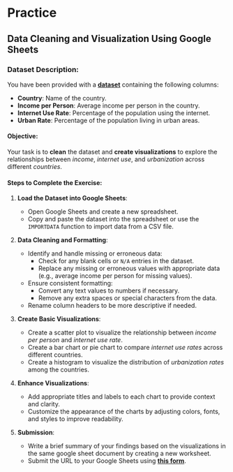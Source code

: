 # Practice

## Data Cleaning and Visualization Using Google Sheets

### Dataset Description:
You have been provided with a **[dataset](https://drive.google.com/file/d/1U0bElpR3UMnuqtd3RgdbqVX2VkgRGtlV/view?usp=sharing)** containing the following columns:
- **Country**: Name of the country.
- **Income per Person**: Average income per person in the country.
- **Internet Use Rate**: Percentage of the population using the internet.
- **Urban Rate**: Percentage of the population living in urban areas.

#### Objective:
Your task is to **clean** the dataset and **create visualizations** to explore the relationships between _income_, _internet use_, and _urbanization_ across different _countries_.

#### Steps to Complete the Exercise:
1. **Load the Dataset into Google Sheets**:
   - Open Google Sheets and create a new spreadsheet.
   - Copy and paste the dataset into the spreadsheet or use the `IMPORTDATA` function to import data from a CSV file.

2. **Data Cleaning and Formatting**:
   - Identify and handle missing or erroneous data:
     - Check for any blank cells or `N/A` entries in the dataset.
     - Replace any missing or erroneous values with appropriate data (e.g., average income per person for missing values).
   - Ensure consistent formatting:
     - Convert any text values to numbers if necessary.
     - Remove any extra spaces or special characters from the data.
   - Rename column headers to be more descriptive if needed.

3. **Create Basic Visualizations**:
   - Create a scatter plot to visualize the relationship between _income per person_ and _internet use rate_.
   - Create a bar chart or pie chart to compare _internet use rates_ across different countries.
   - Create a histogram to visualize the distribution of _urbanization rates_ among the countries.

4. **Enhance Visualizations**:
   - Add appropriate titles and labels to each chart to provide context and clarity.
   - Customize the appearance of the charts by adjusting colors, fonts, and styles to improve readability.

5. **Submission**:
   - Write a brief summary of your findings based on the visualizations in the same google sheet document by creating a new worksheet.
   - Submit the URL to your Google Sheets using **[this form](https://docs.google.com/forms/d/e/1FAIpQLSfiRMuyhHe9gqLhzvE_mnCyWhWM9XUreXDIJwdF2gOlrvIDQw/viewform)**.
